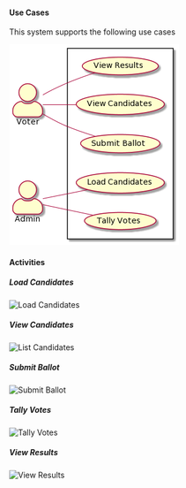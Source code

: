 #### Use Cases

This system supports the following use cases

![Supported Use Cases](https://github.com/mdh81/votecountingapp/blob/master/Design/UC.png)


#### Activities

##### Load Candidates
![Load Candidates]()

##### View Candidates
![List Candidates]()

##### Submit Ballot
![Submit Ballot]()

##### Tally Votes
![Tally Votes]()

##### View Results
![View Results]()